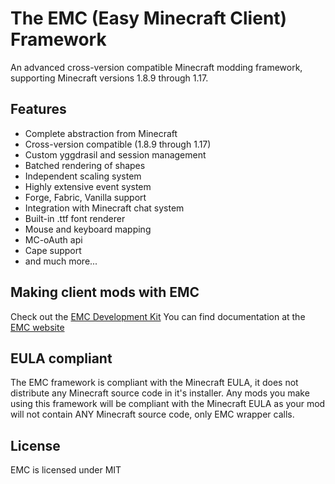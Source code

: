 The EMC (Easy Minecraft Client) Framework
===================

An advanced cross-version compatible Minecraft modding framework, supporting Minecraft versions 1.8.9 through 1.17.

Features
-------------------
* Complete abstraction from Minecraft
* Cross-version compatible (1.8.9 through 1.17)
* Custom yggdrasil and session management
* Batched rendering of shapes
* Independent scaling system
* Highly extensive event system
* Forge, Fabric, Vanilla support
* Integration with Minecraft chat system
* Built-in .ttf font renderer
* Mouse and keyboard mapping
* MC-oAuth api
* Cape support
* and much more...

Making client mods with EMC 
-------------------

Check out the [EMC Development Kit](https://gitlab.com/EMC-Framework/EDK)
You can find documentation at the [EMC website](https://emc-framework.gitlab.io/)


EULA compliant
-------------------

The EMC framework is compliant with the Minecraft EULA, it does not distribute any Minecraft source code in it's installer.
Any mods you make using this framework will be compliant with the Minecraft EULA as your mod will not contain ANY
Minecraft source code, only EMC wrapper calls.

License
-------------------

EMC is licensed under MIT